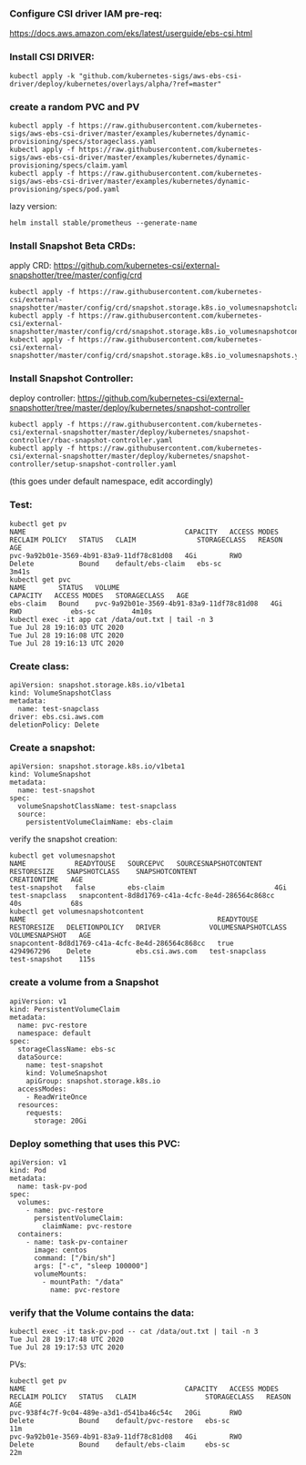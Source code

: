 
### Configure CSI driver IAM pre-req: 

https://docs.aws.amazon.com/eks/latest/userguide/ebs-csi.html


### Install CSI DRIVER: 


```
kubectl apply -k "github.com/kubernetes-sigs/aws-ebs-csi-driver/deploy/kubernetes/overlays/alpha/?ref=master"
```

### create a random PVC and PV

```
kubectl apply -f https://raw.githubusercontent.com/kubernetes-sigs/aws-ebs-csi-driver/master/examples/kubernetes/dynamic-provisioning/specs/storageclass.yaml
kubectl apply -f https://raw.githubusercontent.com/kubernetes-sigs/aws-ebs-csi-driver/master/examples/kubernetes/dynamic-provisioning/specs/claim.yaml
kubectl apply -f https://raw.githubusercontent.com/kubernetes-sigs/aws-ebs-csi-driver/master/examples/kubernetes/dynamic-provisioning/specs/pod.yaml
```

lazy version: 

```
helm install stable/prometheus --generate-name
```

### Install Snapshot Beta CRDs:

apply CRD: https://github.com/kubernetes-csi/external-snapshotter/tree/master/config/crd

```
kubectl apply -f https://raw.githubusercontent.com/kubernetes-csi/external-snapshotter/master/config/crd/snapshot.storage.k8s.io_volumesnapshotclasses.yaml
kubectl apply -f https://raw.githubusercontent.com/kubernetes-csi/external-snapshotter/master/config/crd/snapshot.storage.k8s.io_volumesnapshotcontents.yaml
kubectl apply -f https://raw.githubusercontent.com/kubernetes-csi/external-snapshotter/master/config/crd/snapshot.storage.k8s.io_volumesnapshots.yaml
```

### Install Snapshot Controller:

deploy controller: https://github.com/kubernetes-csi/external-snapshotter/tree/master/deploy/kubernetes/snapshot-controller

```
kubectl apply -f https://raw.githubusercontent.com/kubernetes-csi/external-snapshotter/master/deploy/kubernetes/snapshot-controller/rbac-snapshot-controller.yaml
kubectl apply -f https://raw.githubusercontent.com/kubernetes-csi/external-snapshotter/master/deploy/kubernetes/snapshot-controller/setup-snapshot-controller.yaml
```

(this goes under default namespace, edit accordingly)


### Test: 

```
kubectl get pv
NAME                                       CAPACITY   ACCESS MODES   RECLAIM POLICY   STATUS   CLAIM               STORAGECLASS   REASON   AGE
pvc-9a92b01e-3569-4b91-83a9-11df78c81d08   4Gi        RWO            Delete           Bound    default/ebs-claim   ebs-sc                  3m41s
kubectl get pvc
NAME        STATUS   VOLUME                                     CAPACITY   ACCESS MODES   STORAGECLASS   AGE
ebs-claim   Bound    pvc-9a92b01e-3569-4b91-83a9-11df78c81d08   4Gi        RWO            ebs-sc         4m10s
kubectl exec -it app cat /data/out.txt | tail -n 3
Tue Jul 28 19:16:03 UTC 2020
Tue Jul 28 19:16:08 UTC 2020
Tue Jul 28 19:16:13 UTC 2020
```


### Create class:  

```
apiVersion: snapshot.storage.k8s.io/v1beta1
kind: VolumeSnapshotClass
metadata:
  name: test-snapclass
driver: ebs.csi.aws.com
deletionPolicy: Delete
```

### Create a snapshot:

```
apiVersion: snapshot.storage.k8s.io/v1beta1
kind: VolumeSnapshot
metadata:
  name: test-snapshot
spec:
  volumeSnapshotClassName: test-snapclass
  source:
    persistentVolumeClaimName: ebs-claim
```


verify the snapshot creation: 

```
kubectl get volumesnapshot
NAME            READYTOUSE   SOURCEPVC   SOURCESNAPSHOTCONTENT   RESTORESIZE   SNAPSHOTCLASS    SNAPSHOTCONTENT                                    CREATIONTIME   AGE
test-snapshot   false        ebs-claim                           4Gi           test-snapclass   snapcontent-8d8d1769-c41a-4cfc-8e4d-286564c868cc   40s            68s
kubectl get volumesnapshotcontent
NAME                                               READYTOUSE   RESTORESIZE   DELETIONPOLICY   DRIVER            VOLUMESNAPSHOTCLASS   VOLUMESNAPSHOT   AGE
snapcontent-8d8d1769-c41a-4cfc-8e4d-286564c868cc   true         4294967296    Delete           ebs.csi.aws.com   test-snapclass        test-snapshot    115s
```

### create a volume from a Snapshot
```
apiVersion: v1
kind: PersistentVolumeClaim
metadata:
  name: pvc-restore
  namespace: default
spec:
  storageClassName: ebs-sc
  dataSource:
    name: test-snapshot
    kind: VolumeSnapshot
    apiGroup: snapshot.storage.k8s.io
  accessModes:
    - ReadWriteOnce
  resources:
    requests:
      storage: 20Gi
```



### Deploy something that uses this PVC:


```
apiVersion: v1
kind: Pod
metadata:
  name: task-pv-pod
spec:
  volumes:
    - name: pvc-restore
      persistentVolumeClaim:
        claimName: pvc-restore
  containers:
    - name: task-pv-container
      image: centos
      command: ["/bin/sh"]
      args: ["-c", "sleep 100000"]
      volumeMounts:
        - mountPath: "/data"
          name: pvc-restore
```


### verify that the Volume contains the data: 


```
kubectl exec -it task-pv-pod -- cat /data/out.txt | tail -n 3
Tue Jul 28 19:17:48 UTC 2020
Tue Jul 28 19:17:53 UTC 2020
```


PVs:

```
kubectl get pv
NAME                                       CAPACITY   ACCESS MODES   RECLAIM POLICY   STATUS   CLAIM                 STORAGECLASS   REASON   AGE
pvc-938f4c7f-9c04-489e-a3d1-d541ba46c54c   20Gi       RWO            Delete           Bound    default/pvc-restore   ebs-sc                  11m
pvc-9a92b01e-3569-4b91-83a9-11df78c81d08   4Gi        RWO            Delete           Bound    default/ebs-claim     ebs-sc                  22m
```
